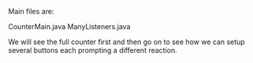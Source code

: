 Main files are:

CounterMain.java
ManyListeners.java


We will see the full counter first and then go on to see how we can setup several buttons each prompting a different reaction.
